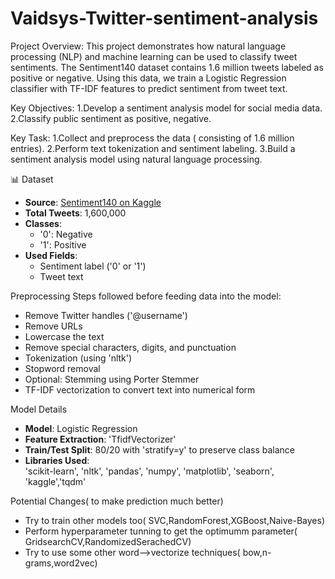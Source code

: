 # Vaidsys-Twitter-sentiment-analysis
Project Overview:
This project demonstrates how natural language processing (NLP) and machine learning can be used to classify tweet sentiments. The Sentiment140 dataset contains 1.6 million tweets labeled as positive or negative. Using this data, we train a Logistic Regression classifier with TF-IDF features to predict sentiment from tweet text.

Key Objectives:
1.Develop a sentiment analysis model for social media data.
2.Classify public sentiment as positive, negative.

Key Task:
1.Collect and preprocess the data ( consisting of 1.6 million entries).
2.Perform text tokenization and sentiment labeling.
3.Build a sentiment analysis model using natural language processing.

📊 Dataset

- **Source**: [Sentiment140 on Kaggle](https://www.kaggle.com/datasets/kazanova/sentiment140)
- **Total Tweets**: 1,600,000
- **Classes**:
  - '0': Negative
  - '1': Positive
- **Used Fields**:
  - Sentiment label ('0' or '1')
  - Tweet text

Preprocessing
Steps followed before feeding data into the model:
- Remove Twitter handles ('@username')
- Remove URLs
- Lowercase the text
- Remove special characters, digits, and punctuation
- Tokenization (using 'nltk')
- Stopword removal
- Optional: Stemming using Porter Stemmer
- TF-IDF vectorization to convert text into numerical form

 Model Details

- **Model**: Logistic Regression
- **Feature Extraction**: 'TfidfVectorizer'
- **Train/Test Split**: 80/20 with 'stratify=y' to preserve class balance
- **Libraries Used**:  
  'scikit-learn', 'nltk', 'pandas', 'numpy', 'matplotlib', 'seaborn', 'kaggle','tqdm'

Potential Changes( to make prediction much better)

- Try to train other models too( SVC,RandomForest,XGBoost,Naive-Bayes)
- Perform hyperparameter tunning to get the optimumm parameter( GridsearchCV,RandomizedSerachedCV)
- Try to use some other word-->vectorize techniques( bow,n-grams,word2vec)

